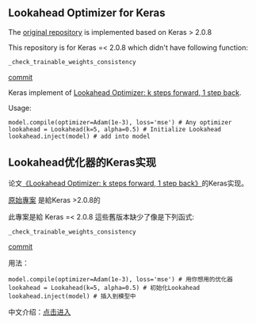 ## Lookahead Optimizer for Keras

The [original repository](https://github.com/bojone/keras_lookahead/) is implemented based on Keras > 2.0.8<div>
This repository is for Keras =< 2.0.8
which didn't have following function:
````python
_check_trainable_weights_consistency
````
[commit](https://github.com/keras-team/keras/commit/cab77c8f23bf81eaa06aeeeb28a4da3b716f7bd7)

Keras implement of [Lookahead Optimizer: k steps forward, 1 step back](https://arxiv.org/abs/1907.08610).

Usage:
```
model.compile(optimizer=Adam(1e-3), loss='mse') # Any optimizer
lookahead = Lookahead(k=5, alpha=0.5) # Initialize Lookahead
lookahead.inject(model) # add into model
```

## Lookahead优化器的Keras实现

论文[《Lookahead Optimizer: k steps forward, 1 step back》](https://arxiv.org/abs/1907.08610)的Keras实现。

[原始專案](https://github.com/bojone/keras_lookahead/) 是給Keras >2.0.8的<div>
此專案是給 Keras =< 2.0.8
這些舊版本缺少了像是下列函式:
````python
_check_trainable_weights_consistency
````
[commit](https://github.com/keras-team/keras/commit/cab77c8f23bf81eaa06aeeeb28a4da3b716f7bd7)

用法：
```
model.compile(optimizer=Adam(1e-3), loss='mse') # 用你想用的优化器
lookahead = Lookahead(k=5, alpha=0.5) # 初始化Lookahead
lookahead.inject(model) # 插入到模型中
```

中文介绍：[点击进入](https://mp.weixin.qq.com/s/3J-28xd0pyToSy8zzKs1RA)
